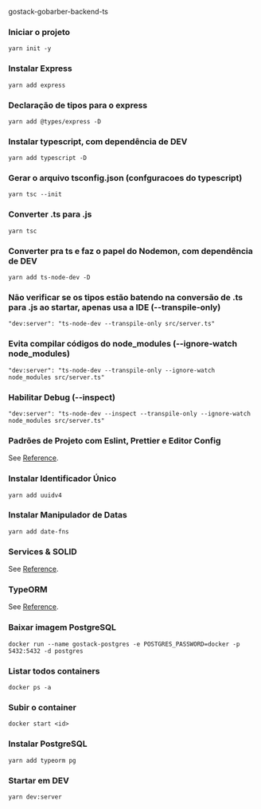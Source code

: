 gostack-gobarber-backend-ts

### Iniciar o projeto
```
yarn init -y
```

### Instalar Express
```
yarn add express
```

### Declaração de tipos para o express
```
yarn add @types/express -D
```

### Instalar typescript, com dependência de DEV
```
yarn add typescript -D
```

### Gerar o arquivo tsconfig.json (confguracoes do typescript)
```
yarn tsc --init
```

### Converter .ts para .js
```
yarn tsc
```

### Converter pra ts e faz o papel do Nodemon, com dependência de DEV
```
yarn add ts-node-dev -D
```

### Não verificar se os tipos estão batendo na conversão de .ts para .js ao startar, apenas usa a IDE (--transpile-only)
```
"dev:server": "ts-node-dev --transpile-only src/server.ts"
```

### Evita compilar códigos do node_modules (--ignore-watch node_modules)
```
"dev:server": "ts-node-dev --transpile-only --ignore-watch node_modules src/server.ts"
```

### Habilitar Debug (--inspect)
```
"dev:server": "ts-node-dev --inspect --transpile-only --ignore-watch node_modules src/server.ts"
```

### Padrões de Projeto com Eslint, Prettier e Editor Config
See [Reference](https://www.notion.so/ESLint-7e455a7ac78b424892329ee064feaf99).

### Instalar Identificador Único
```
yarn add uuidv4
```

### Instalar Manipulador de Datas
```
yarn add date-fns
```

### Services & SOLID
See [Reference](https://www.notion.so/Repository-service-e-patterns-82419cceb11c4c4fbbc055ade7fb1ac5).

### TypeORM
See [Reference](https://typeorm.io/).

### Baixar imagem PostgreSQL
```
docker run --name gostack-postgres -e POSTGRES_PASSWORD=docker -p 5432:5432 -d postgres
```

### Listar todos containers
```
docker ps -a
```

### Subir o container
```
docker start <id>
```

### Instalar PostgreSQL
```
yarn add typeorm pg
```

### Startar em DEV
```
yarn dev:server
```
